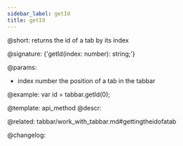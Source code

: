 ```yaml
---
sidebar_label: getId
title: getId
---          
```


@short: returns the id of a tab by its index

@signature: {'getId(index: number): string;'}

@params:
- index 		number 		the position of a tab in the tabbar

@example:
var id = tabbar.getId(0);


@template: api_method
@descr:


@related: tabbar/work_with_tabbar.md#gettingtheidofatab


@changelog:


